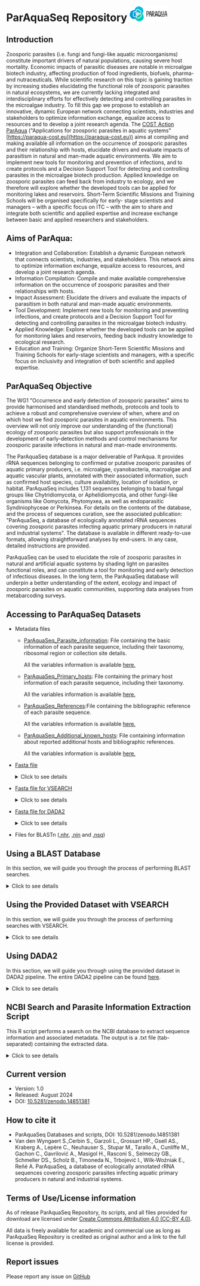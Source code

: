 # ParAquaSeq Repository  <img src="https://github.com/ParAqua-COST/ParAquaSeq_Repository/blob/main/images/ParAqua_logo.png" alt="Logo" width="100" />

## Introduction

Zoosporic parasites (i.e. fungi and fungi-like aquatic microorganisms) constitute important drivers of natural populations, causing severe host mortality. Economic impacts of parasitic diseases are notable in microalgae biotech industry, affecting production of food ingredients, biofuels, pharma- and nutraceuticals. While scientific research on this topic is gaining traction by increasing studies elucidating the functional role of zoosporic parasites in natural ecosystems, we are currently lacking integrated and interdisciplinary efforts for effectively detecting and controlling parasites in the microalgae industry. To fill this gap we propose to establish an innovative, dynamic European network connecting scientists, industries and stakeholders to optimize information exchange, equalize access to resources and to develop a joint research agenda. The [COST Action](https://www.cost.eu/actions/CA20125/) [ParAqua](https://paraqua-cost.eu) ("Applications for zoosporic parasites in aquatic systems" [https://paraqua-cost.eu](https://paraqua-cost.eu)) aims at compiling and making available all information on the occurrence of zoosporic parasites and their relationship with hosts, elucidate drivers and evaluate impacts of parasitism in natural and man-made aquatic environments. We aim to implement new tools for monitoring and prevention of infections, and to create protocols and a Decision Support Tool for detecting and controlling parasites in the microalgae biotech production. Applied knowledge on zoosporic parasites can feed back from industry to ecology, and we therefore will explore whether the developed tools can be applied for monitoring lakes and reservoirs. Short-Term Scientific Missions and Training Schools will be organised specifically for early- stage scientists and managers – with a specific focus on ITC – with the aim to share and integrate both scientific and applied expertise and increase exchange between basic and applied researchers and stakeholders.

## Aims of ParAqua:
* Integration and Collaboration: Establish a dynamic European network that connects scientists, industries, and stakeholders. This network aims to optimize information exchange, equalize access to resources, and develop a joint research agenda.
* Information Compilation: Compile and make available comprehensive information on the occurrence of zoosporic parasites and their relationships with hosts.
* Impact Assessment: Elucidate the drivers and evaluate the impacts of parasitism in both natural and man-made aquatic environments.
* Tool Development: Implement new tools for monitoring and preventing infections, and create protocols and a Decision Support Tool for detecting and controlling parasites in the microalgae biotech industry.
* Applied Knowledge: Explore whether the developed tools can be applied for monitoring lakes and reservoirs, feeding back industry knowledge to ecological research.
* Education and Training: Organize Short-Term Scientific Missions and Training Schools for early-stage scientists and managers, with a specific focus on inclusivity and integration of both scientific and applied expertise.

## ParAquaSeq Objective
The WG1 "Occurrence and early detection of zoosporic parasites" aims to provide harmonised and standardised methods, protocols and tools to achieve a robust and comprehensive overview of when, where and on which host we find zoosporic parasites in aquatic environments. 
This overview will not only improve our understanding of the (functional) ecology of zoosporic parasites but also support professionals in the development of early-detection methods and control mechanisms for zoosporic parasite infections in natural and man-made environments.

The ParAquaSeq database is a major deliverable of ParAqua. It provides rRNA sequences belonging to confirmed or putative zoosporic parasites of aquatic primary producers, i.e. microalgae, cyanobacteria, macroalgae and aquatic vascular plants, annotated with their associated information, such as confirmed host species, culture availability, location of isolation, or habitat. ParAquaSeq includes 1,131 sequences belonging to basal fungal groups like Chytridiomycota, or Aphelidiomycota, and other fungi-like organisms like Oomycota, Phytomyxea, as well as endoparasitic Syndiniophyceae or Perkinsea. For details on the contents of the database, and the process of sequences curation, see the associated publication: "ParAquaSeq, a database of ecologically annotated rRNA sequences covering zoosporic  parasites infecting aquatic primary producers in natural and industrial systems". The database is available in different ready-to-use formats, allowing straightforward analyses by end-users. In any case, detailed instructions are provided.

ParAquaSeq can be used to elucidate the role of zoosporic parasites in natural and artificial aquatic systems by shading light on parasites functional roles, and can constitute a tool for monitoring and early detection of infectious diseases. In the long term, the ParAquaSeq database will underpin a better understanding of the extent, ecology and impact of zoosporic parasites on aquatic communities, supporting data analyses from metabarcoding surveys.

## Accessing to ParAquaSeq Datasets
- Metadata files
  - [ParAquaSeq_Parasite_information](https://github.com/ParAqua-COST/ParAquaSeq_Repository/blob/main/files/ParAquaSeq_Parasite_information.v1.0.tsv): File containing the basic information of each parasite sequence, including their taxonomy, ribosomal region or collection site details.

     All the variables information is available [here.](https://github.com/ParAqua-COST/ParAquaSeq_Repository/blob/main/files/ParAquaSeq_Summary_of_variables_Parasite_information.tsv)
  -  [ParAquaSeq_Primary_hosts](https://github.com/ParAqua-COST/ParAquaSeq_Repository/blob/main/files/ParAquaSeq_Primary_hosts.v1.0.tsv): File containing the primary host information of each parasite sequence, including their taxonomy.


     All the variables information is available [here.](https://github.com/ParAqua-COST/ParAquaSeq_Repository/blob/main/files/ParAquaSeq_Summary_of_variables_Primary_hosts.tsv)
       
  -  [ParAquaSeq_References](https://github.com/ParAqua-COST/ParAquaSeq_Repository/blob/main/files/ParAquaSeq_References.v1.0.tsv):File containing the bibliographic reference of each parasite sequence.

     All the variables information is available [here.](https://github.com/ParAqua-COST/ParAquaSeq_Repository/blob/main/files/ParAquaSeq_Summary_of_variables_References.tsv)

   -  [ParAquaSeq_Additional_known_hosts](https://github.com/ParAqua-COST/ParAquaSeq_Repository/blob/main/files/ParAquaSeq_Additional_known_hosts.v1.0.tsv): File containing information about reported additional hosts and bibliographic references.

       All the variables information is available [here.](https://github.com/ParAqua-COST/ParAquaSeq_Repository/blob/main/files/ParAquaSeq_Summary_of_variables_Additonal_known_hosts.tsv)

  
- [Fasta file](https://github.com/ParAqua-COST/ParAquaSeq_Repository/blob/main/files/ParAquaSeq_sequences.v1.0.fasta)  
  <details><summary> Click to see details</summary>
  <p>

    Contains the sequences in FASTA format for easy access and analysis. The ID of each sequence in the FASTA file consists of several fields separated by underscores (`_`):
    - **ID**: The unique sequence identifier
    - **GenBank Code**: The GenBank accession number for the sequence.
    - **Region**: The region of the gene or genome that the sequence represents. (ITS, 18S or 28S)
    - **Taxa**: The taxonomic classification of the organism from which the sequence was obtained. Includes 7 ranks: Kingdom (k), Phylum (p), Class (c), Order (o), Family (f), Genus (g), Species (s).
    </p>
    </details>
- [Fasta file for VSEARCH](https://github.com/ParAqua-COST/ParAquaSeq_Repository/blob/main/files/ParAquaSeq_sequences_vsearch.v1.0.fasta)
  <details><summary> Click to see details</summary>
  <p>
    
    Contains the sequences in FASTA format to perform a taxonomic assignment with VSEARCH. The identificator consist on:
    - **ID**: The unique sequence identifier
    - **Taxa**: "taxa=" follows of the 7 taxonomic ranks: Kingdom (k), Phylum (p), Class (c), Order (o), Family (f), Genus (g), Species (s).
    </p>
    </details>

- [Fasta file for DADA2](https://github.com/ParAqua-COST/ParAquaSeq_Repository/blob/main/files/ParAquaSeq_sequences_DADA2.v1.0.fasta)
  <details><summary> Click to see details</summary>
  <p>
    
    Contains the sequences in FASTA format to perform a taxonomic assignment with DADA2. The identificator consist on:
    - **ID**: The unique sequence identifier
    - **Taxa**: ";" follows of the 7 taxonomic ranks: Kingdom (k); Phylum (p); Class (c); Order (o); Family (f); Genus (g); Species (s).
    </p>
    </details>
- Files for BLASTn ([.nhr](https://github.com/ParAqua-COST/ParAquaSeq_Repository/blob/main/files/ParAquaSeq_blast_ddbb.v1.0.nhr), [.nin](https://github.com/ParAqua-COST/ParAquaSeq_Repository/blob/main/files/ParAquaSeq_blast_ddbb.v1.0.nin) and [.nsq](https://github.com/ParAqua-COST/ParAquaSeq_Repository/blob/main/files/ParAquaSeq_blast_ddbb.v1.0.nsq)) 
    
      
## Using a BLAST Database
In this section, we will guide you through the process of performing BLAST searches.

<details><summary> Click to see details</summary>
<p>
 
  ### Prerequisites
  Before you begin, ensure that you have BLAST (Basic Local Alignment Search Tool) installed on your system/server. You can download and install BLAST from the [NCBI BLAST+ download page.](https://blast.ncbi.nlm.nih.gov/Blast.cgi?PAGE_TYPE=BlastDocs&DOC_TYPE=Download)
  ### Download the BLAST Database
  Download the provided BLAST database files from the repository. The database consists of several files ([.nhr](https://github.com/ParAqua-COST/ParAquaSeq_Repository/blob/main/files/ParAquaSeq_blast_ddbb.v1.0.nhr), [.nin](https://github.com/ParAqua-COST/ParAquaSeq_Repository/blob/main/files/ParAquaSeq_blast_ddbb.v1.0.nin) and [.nsq](https://github.com/ParAqua-COST/ParAquaSeq_Repository/blob/main/files/ParAquaSeq_blast_ddbb.v1.0.nsq)) with a common prefix (blast_ddbb). Ensure all files are downloaded to the same directory.
  ### Run a BLAST Search
  Once you have downloaded the database files, you can run a BLAST search against the database using the blastn command. Here’s an example of how to run a nucleotide BLAST search:
  ```shell  
  blastn -query query_sequence.fasta -db  ParAquaSeq_blast_ddbb.v1.0 -out results.txt -max_target_seqs 4 -outfmt 6
  ```
  - **query** query_sequence.fasta: Specifies the query sequence file in FASTA format. The file containing the sequences you want to search against the dataset.
  - **db** path/blast_db: Specifies the path and prefix of the provided database files.
  - **out** results.txt: Specifies the output file to write the results.
  - **outfmt** 6: Specifies the output format (tabular).
  - **max_target_seqs** 4: Number of aligned sequences to keep.
</p>
</details>

## Using the Provided Dataset with VSEARCH
In this section, we will guide you through the process of performing searches with VSEARCH.

<details><summary> Click to see details</summary>
<p>

  ### Prerequisites
  Before you begin, ensure that you have VSEARCH installed on your system. You can download and install VSEARCH from the [VSEARCH GitHub repository.](https://github.com/torognes/vsearch)
  ### Download the VSEARCH dataset
  Download the provided [VSEARCH fasta file](https://github.com/ParAqua-COST/ParAquaSeq_Repository/blob/main/files/ParAquaSeq_sequences_vsearch.v1.0.fasta) from the repository.
  ### Run a VSEARCH Search
  Once you have downloaded the dataset files, you can run a search against the dataset using VSEARCH. Here’s an example of how to perform a search:
  ```shell
  vsearch --usearch_global query_sequence.fasta --db ParAquaSeq_sequences_vsearch.v1.0.fasta --id 0.9 --blast6out results.txt
  ```
  - **usearch_global**: Specifies the search mode for global alignment.
  - query_seqeunce.fasta: Specifies the query sequence file in FASTA format. The file containing the sequences you want to search against the dataset.
  - **db** path/ParAquaSeq_sequences_vsearch.v1.0.fasta: Specifies the path to the dataset fasta file.
  - **id** 0.9: Specifies the minimum percentage identity for matches (e.g., 90%).
  - **blast6out** results.txt: Specifies the output file in BLAST tabular format (outfmt 6).

  ```shell
  vsearch --sintax query_sequences.fasta --db path/ParAquaSeq_sequences_vsearch.v1.0.fasta --tabbedout results.sintax --sintax_cutoff 0.8
  ```
  - **sintax**: Species the search mode for non-Bayesian taxonomy classifier.
  - query_sequences.fasta: Specifies the query sequence file in FASTA format. The file containing the sequences you want to search against the dataset.
  - **db** path/sequences_vsearch.v1.0.fasta: Specifies the path to the dataset fasta file.
  - **tabbedout** results.sintax: Specifies the output file for the SINTAX results in tab-separated format.
  - **sintax_cutoff** 0.8: Specifies the confidence threshold for taxonomic assignment (e.g., 0.8 for 80% confidence).

</p>
</details>

## Using DADA2
In this section, we will guide you through using the provided dataset in DADA2 pipeline. The entire DADA2 pipeline can be found [here](https://benjjneb.github.io/dada2/tutorial.html).

<details><summary> Click to see details</summary>
<p>

  Download the provided [DADA2 fasta file](https://github.com/ParAqua-COST/ParAquaSeq_Repository/blob/main/files/ParAquaSeq_sequences_DADA2.v1.0.fasta) from the repository.

 ```shell
 taxa <- assignTaxonomy(seqtab.nochim, "~/path/sequences_DADA2.v1.0.fasta", multithread=TRUE)
  ```
</p>
</details>

## NCBI Search and Parasite Information Extraction Script

This R script performs a search on the NCBI database to extract sequence information and associated metadata. The output is a .txt file (tab-separated) containing the extracted data.

<details><summary> Click to see details</summary>
<p>

  ### Prerequisites
  
  Before you begin, ensure that you have R installed on your system. You can download and install R from [CRAN](https://cran.r-project.org/).
  Download the [Rscript](https://github.com/ParAqua-COST/ParAquaSeq_Repository/blob/main/scripts/NCBI_Search_script.R) and this [file](https://github.com/ParAqua-COST/ParAquaSeq_Repository/blob/main/files/ParasiteList_UniMain.txt). Ensure all files are downloaded to the same directory.

  ### Run the script
  - Open the script and modify if it's nedded the lines after the comment `# NOTE`
  - Run the script in your R environment or RStudio.
  - The query searches used are available [here](https://github.com/ParAqua-COST/ParAquaSeq_Repository/blob/main/files/NCBI_Queries.txt).
</p>
</details>


## Current version
- Version: 1.0
- Released: August 2024
- DOI:  [10.5281/zenodo.14851381](https://doi.org/10.5281/zenodo.14851381)
  
## How to cite it

- ParAquaSeq Databases and scripts, DOI: 10.5281/zenodo.14851381
- Van den Wyngaert S.,Cerbin S., Garzoli L., Grossart HP., Gsell AS., Kraberg A., Lepère C., Neuhauser S., Stupar M., Tarallo A., Cunliffe M., Gachon C., Gavrilović A., Masigol H., Rasconi S., Selmeczy GB., Schmeller DS., Scholz B., Timoneda N., Trbojević I., Wilk-Woźniak E., Reñé A.  ParAquaSeq, a database of ecologically annotated rRNA sequences covering zoosporic  parasites infecting aquatic primary producers in natural and industrial systems.

## Terms of Use/License information
As of release ParAquaSeq Repository, its scripts, and all files provided for download are licensed under [Create Commons Attribution 4.0 (CC-BY 4.0)](https://creativecommons.org/licenses/by/4.0/).

All data is freely available for academic and commercial use as long as ParAquaSeq Repository is credited as original author and a link to the full license is provided. 

## Report issues
Please report any issue on [GitHub](https://github.com//ParAqua-COST/ParAquaSeq_Repository/issues)

